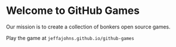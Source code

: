# Welcome to GitHub Games

Our mission is to create a collection of bonkers open source games.

Play the game at `jeffajohns.github.io/github-games`
